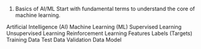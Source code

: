 1. Basics of AI/ML
Start with fundamental terms to understand the core of machine learning.

Artificial Intelligence (AI)
Machine Learning (ML)
Supervised Learning
Unsupervised Learning
Reinforcement Learning
Features
Labels (Targets)
Training Data
Test Data
Validation Data
Model
